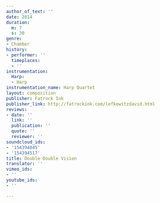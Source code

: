 ```yaml
---
author_of_text: ''
date: 2014
duration:
  m: 7
  s: 30
genre:
- Chamber
history:
- performer: ''
  timeplaces:
  - ''
instrumentation:
  Harp:
  - Harp
instrumentation_name: Harp Quartet
layout: composition
publisher: Fatrock Ink
publisher_link: http://fatrockink.com/lefkowitzdavid.html
reviews:
- date: ''
  link: ''
  publication: ''
  quote: ''
  reviewer: ''
soundcloud_ids:
- '154394045'
- '154394517'
title: Double Double Vision
translator: ''
vimeo_ids:
- ''
youtube_ids:
- ''

---
```

